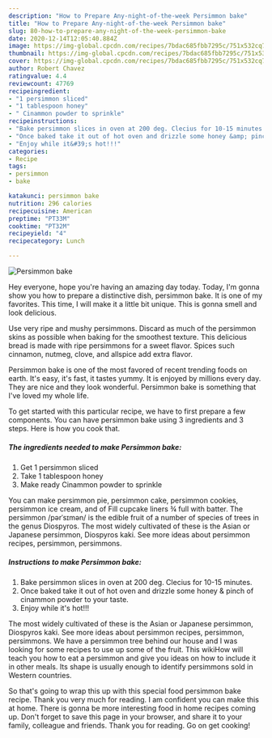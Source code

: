 ```yaml
---
description: "How to Prepare Any-night-of-the-week Persimmon bake"
title: "How to Prepare Any-night-of-the-week Persimmon bake"
slug: 80-how-to-prepare-any-night-of-the-week-persimmon-bake
date: 2020-12-14T12:05:40.884Z
image: https://img-global.cpcdn.com/recipes/7bdac685fbb7295c/751x532cq70/persimmon-bake-recipe-main-photo.jpg
thumbnail: https://img-global.cpcdn.com/recipes/7bdac685fbb7295c/751x532cq70/persimmon-bake-recipe-main-photo.jpg
cover: https://img-global.cpcdn.com/recipes/7bdac685fbb7295c/751x532cq70/persimmon-bake-recipe-main-photo.jpg
author: Robert Chavez
ratingvalue: 4.4
reviewcount: 47769
recipeingredient:
- "1 persimmon sliced"
- "1 tablespoon honey"
- " Cinammon powder to sprinkle"
recipeinstructions:
- "Bake persimmon slices in oven at 200 deg. Clecius for 10-15 minutes."
- "Once baked take it out of hot oven and drizzle some honey &amp; pinch of cinammon powder to your taste."
- "Enjoy while it&#39;s hot!!!"
categories:
- Recipe
tags:
- persimmon
- bake

katakunci: persimmon bake 
nutrition: 296 calories
recipecuisine: American
preptime: "PT33M"
cooktime: "PT32M"
recipeyield: "4"
recipecategory: Lunch

---
```



![Persimmon bake](https://img-global.cpcdn.com/recipes/7bdac685fbb7295c/751x532cq70/persimmon-bake-recipe-main-photo.jpg)

Hey everyone, hope you're having an amazing day today. Today, I'm gonna show you how to prepare a distinctive dish, persimmon bake. It is one of my favorites. This time, I will make it a little bit unique. This is gonna smell and look delicious.

Use very ripe and mushy persimmons. Discard as much of the persimmon skins as possible when baking for the smoothest texture. This delicious bread is made with ripe persimmons for a sweet flavor. Spices such cinnamon, nutmeg, clove, and allspice add extra flavor.

Persimmon bake is one of the most favored of recent trending foods on earth. It's easy, it's fast, it tastes yummy. It is enjoyed by millions every day. They are nice and they look wonderful. Persimmon bake is something that I've loved my whole life.


To get started with this particular recipe, we have to first prepare a few components. You can have persimmon bake using 3 ingredients and 3 steps. Here is how you cook that.

<!--inarticleads1-->

##### The ingredients needed to make Persimmon bake:

1. Get 1 persimmon sliced
1. Take 1 tablespoon honey
1. Make ready  Cinammon powder to sprinkle


You can make persimmon pie, persimmon cake, persimmon cookies, persimmon ice cream, and of Fill cupcake liners ¾ full with batter. The persimmon /pərˈsɪmən/ is the edible fruit of a number of species of trees in the genus Diospyros. The most widely cultivated of these is the Asian or Japanese persimmon, Diospyros kaki. See more ideas about persimmon recipes, persimmon, persimmons. 

<!--inarticleads2-->

##### Instructions to make Persimmon bake:

1. Bake persimmon slices in oven at 200 deg. Clecius for 10-15 minutes.
1. Once baked take it out of hot oven and drizzle some honey &amp; pinch of cinammon powder to your taste.
1. Enjoy while it&#39;s hot!!!


The most widely cultivated of these is the Asian or Japanese persimmon, Diospyros kaki. See more ideas about persimmon recipes, persimmon, persimmons. We have a persimmon tree behind our house and I was looking for some recipes to use up some of the fruit. This wikiHow will teach you how to eat a persimmon and give you ideas on how to include it in other meals. Its shape is usually enough to identify persimmons sold in Western countries. 

So that's going to wrap this up with this special food persimmon bake recipe. Thank you very much for reading. I am confident you can make this at home. There is gonna be more interesting food in home recipes coming up. Don't forget to save this page in your browser, and share it to your family, colleague and friends. Thank you for reading. Go on get cooking!
